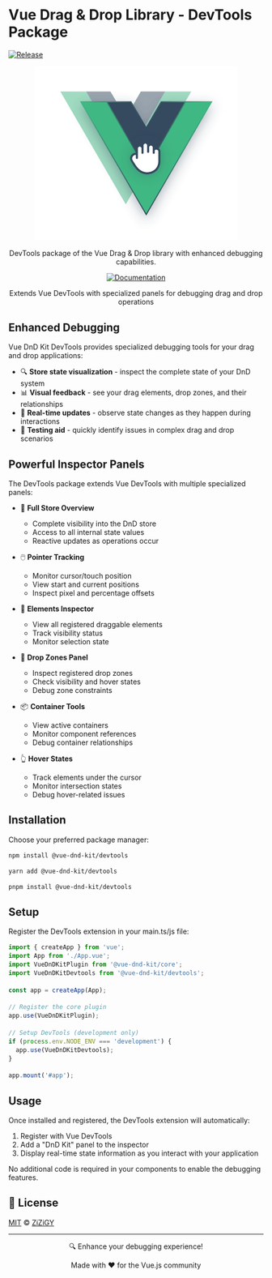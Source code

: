 # Vue Drag & Drop Library - DevTools Package

[![Release](https://img.shields.io/badge/status-release-green.svg)](https://github.com/zizigy/vue-dnd-kit)

<p align="center">
  <a href="https://zizigy.github.io/vue-dnd-kit/">
    <img src="https://raw.githubusercontent.com/ZiZiGY/vue-dnd-kit/master/public/logo.svg" width="400" alt="Vue Drag & Drop Logo">
  </a>
</p>

<p align="center">
  DevTools package of the Vue Drag & Drop library with enhanced debugging capabilities.
</p>

<p align="center">
  <a href="https://zizigy.github.io/vue-dnd-kit/" target="_blank">
    <img src="https://img.shields.io/badge/Documentation-Visit-blue?style=flat-square" alt="Documentation">
  </a>
</p>

<p align="center">
  Extends Vue DevTools with specialized panels for debugging drag and drop operations
</p>

## Enhanced Debugging

Vue DnD Kit DevTools provides specialized debugging tools for your drag and drop applications:

- 🔍 **Store state visualization** - inspect the complete state of your DnD system
- 📊 **Visual feedback** - see your drag elements, drop zones, and their relationships
- 🔄 **Real-time updates** - observe state changes as they happen during interactions
- 🧪 **Testing aid** - quickly identify issues in complex drag and drop scenarios

## Powerful Inspector Panels

The DevTools package extends Vue DevTools with multiple specialized panels:

- 📱 **Full Store Overview**

  - Complete visibility into the DnD store
  - Access to all internal state values
  - Reactive updates as operations occur

- 🖱️ **Pointer Tracking**

  - Monitor cursor/touch position
  - View start and current positions
  - Inspect pixel and percentage offsets

- 🧩 **Elements Inspector**

  - View all registered draggable elements
  - Track visibility status
  - Monitor selection state

- 🎯 **Drop Zones Panel**

  - Inspect registered drop zones
  - Check visibility and hover states
  - Debug zone constraints

- 📦 **Container Tools**

  - View active containers
  - Monitor component references
  - Debug container relationships

- 👆 **Hover States**

  - Track elements under the cursor
  - Monitor intersection states
  - Debug hover-related issues

## Installation

Choose your preferred package manager:

```bash
npm install @vue-dnd-kit/devtools
```

```bash
yarn add @vue-dnd-kit/devtools
```

```bash
pnpm install @vue-dnd-kit/devtools
```

## Setup

Register the DevTools extension in your main.ts/js file:

```typescript
import { createApp } from 'vue';
import App from './App.vue';
import VueDnDKitPlugin from '@vue-dnd-kit/core';
import VueDnDKitDevtools from '@vue-dnd-kit/devtools';

const app = createApp(App);

// Register the core plugin
app.use(VueDnDKitPlugin);

// Setup DevTools (development only)
if (process.env.NODE_ENV === 'development') {
  app.use(VueDnDKitDevtools);
}

app.mount('#app');
```

## Usage

Once installed and registered, the DevTools extension will automatically:

1. Register with Vue DevTools
2. Add a "DnD Kit" panel to the inspector
3. Display real-time state information as you interact with your application

No additional code is required in your components to enable the debugging features.

## 📄 License

[MIT](LICENSE) © [ZiZiGY](https://github.com/ZiZiGY)

---

<p align="center">🔍 Enhance your debugging experience!</p>
<p align="center">Made with ❤️ for the Vue.js community</p>
